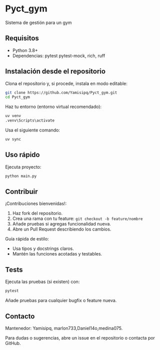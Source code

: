 # Pyct_gym

Sistema de gestión para un gym


## Requisitos
- Python 3.8+
- Dependencias:
    pytest
    pytest-mock,
    rich,
    ruff

## Instalación desde el repositorio
Clona el repositorio y, si procede, instala en modo editable:
```bash
git clone https://github.com/Yamisipq/Pyct_gym.git
cd Pyct_gym
```
Haz tu entorno (entorno virtual recomendado):
```bash
uv venv
.venv\Scripts\activate     
```
Usa el siguiente comando:
```bash
uv sync
```

## Uso rápido

Ejecuta proyecto:
```bash
python main.py
```

## Contribuir
¡Contribuciones bienvenidas!:
1. Haz fork del repositorio.
2. Crea una rama con tu feature: `git checkout -b feature/nombre`
3. Añade pruebas si agregas funcionalidad nueva.
4. Abre un Pull Request describiendo los cambios.

Guía rápida de estilo:
- Usa tipos y docstrings claros.
- Mantén las funciones acotadas y testables.

## Tests
Ejecuta las pruebas (si existen) con:
```bash
pytest
```
Añade pruebas para cualquier bugfix o feature nueva.

## Contacto
Mantenedor: Yamisipq, marlon733,Daniel14o,medina075.

Para dudas o sugerencias, abre un issue en el repositorio o contacta por GitHub.
